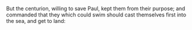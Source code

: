 But the centurion, willing to save Paul, kept them from their purpose; and commanded that they which could swim should cast themselves first into the sea, and get to land:

